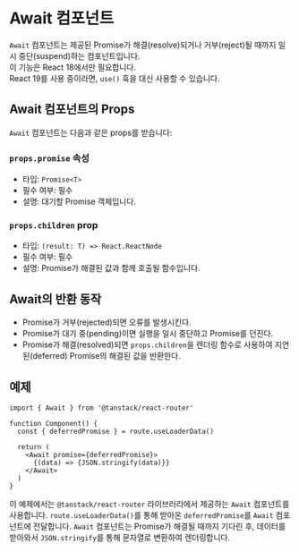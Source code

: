 # Await 컴포넌트

`Await` 컴포넌트는 제공된 Promise가 해결(resolve)되거나 거부(reject)될 때까지 일시 중단(suspend)하는 컴포넌트입니다.  
이 기능은 React 18에서만 필요합니다.  
React 19를 사용 중이라면, `use()` 훅을 대신 사용할 수 있습니다.


## Await 컴포넌트의 Props

`Await` 컴포넌트는 다음과 같은 props를 받습니다:


### `props.promise` 속성

- 타입: `Promise<T>`
- 필수 여부: 필수
- 설명: 대기할 Promise 객체입니다.


### `props.children` prop

- 타입: `(result: T) => React.ReactNode`
- 필수 여부: 필수
- 설명: Promise가 해결된 값과 함께 호출될 함수입니다.


## Await의 반환 동작

- Promise가 거부(rejected)되면 오류를 발생시킨다.
- Promise가 대기 중(pending)이면 실행을 일시 중단하고 Promise를 던진다.
- Promise가 해결(resolved)되면 `props.children`을 렌더링 함수로 사용하여 지연된(deferred) Promise의 해결된 값을 반환한다.


## 예제

```tsx
import { Await } from '@tanstack/react-router'

function Component() {
  const { deferredPromise } = route.useLoaderData()

  return (
    <Await promise={deferredPromise}>
      {(data) => {JSON.stringify(data)}}
    </Await>
  )
}
```

이 예제에서는 `@tanstack/react-router` 라이브러리에서 제공하는 `Await` 컴포넌트를 사용합니다. `route.useLoaderData()`를 통해 받아온 `deferredPromise`를 `Await` 컴포넌트에 전달합니다. `Await` 컴포넌트는 Promise가 해결될 때까지 기다린 후, 데이터를 받아와서 `JSON.stringify`를 통해 문자열로 변환하여 렌더링합니다.


